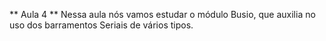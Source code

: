 ** Aula 4 **
Nessa aula nós vamos estudar o módulo Busio, que auxilia no uso dos barramentos Seriais de vários tipos.

